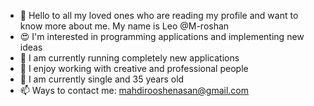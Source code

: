 - 👋 Hello to all my loved ones who are reading my profile and want to know more about me. My name is Leo @M-roshan
- 😍 I'm interested in programming applications and implementing new ideas
- 🌱 I am currently running completely new applications
- 💞️ I enjoy working with creative and professional people
- 🎩 I am currently single and 35 years old
- 📫 Ways to contact me: mahdirooshenasan@gmail.com

<!---
M-roshan/M-roshan is a ✨ special ✨ repository because its `README.md` (this file) appears on your GitHub profile.
You can click the Preview link to take a look at your changes.
--->
